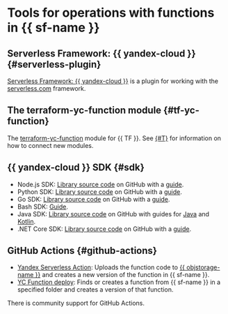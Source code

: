 # Tools for operations with functions in {{ sf-name }}


## Serverless Framework: {{ yandex-cloud }} {#serverless-plugin}

[Serverless Framework: {{ yandex-cloud }}](https://github.com/yandex-cloud/serverless-plugin) is a plugin for working with the [serverless.com](https://github.com/serverless/serverless) framework.

## The terraform-yc-function module {#tf-yc-function}

The [terraform-yc-function](https://github.com/terraform-yc-modules/terraform-yc-function) module for {{ TF }}. See [{#T}](../tutorials/infrastructure-management/terraform-modules.md) for information on how to connect new modules.

## {{ yandex-cloud }} SDK {#sdk}

* Node.js SDK: [Library source code](https://github.com/yandex-cloud/nodejs-sdk) on GitHub with a [guide](lang/nodejs/sdk.md).
* Python SDK: [Library source code](https://github.com/yandex-cloud/python-sdk) on GitHub with a [guide](lang/python/sdk.md).
* Go SDK: [Library source code](https://github.com/yandex-cloud/go-sdk) on GitHub with a [guide](lang/golang/sdk.md).
* Bash SDK: [Guide](lang/bash/sdk.md).
* Java SDK: [Library source code](https://github.com/yandex-cloud/java-sdk) on GitHub with guides for [Java](lang/java/sdk.md) and [Kotlin](lang/kotlin/sdk.md).
* .NET Core SDK: [Library source code](https://github.com/yandex-cloud/dotnet-sdk) on GitHub with a [guide](lang/csharp/sdk.md).

## GitHub Actions {#github-actions}

* [Yandex Serverless Action](https://github.com/marketplace/actions/yandex-serverless-action): Uploads the function code to [{{ objstorage-name }}](../storage/) and creates a new version of the function in {{ sf-name }}.
* [YC Function deploy](https://github.com/marketplace/actions/yc-function-deploy): Finds or creates a function from {{ sf-name }} in a specified folder and creates a version of that function.

There is community support for GitHub Actions.

